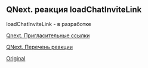 ## QNext. реакция loadChatInviteLink

loadChatInviteLink - в разработке



[Qnext. Пригласительные ссылки](/docs-test/admin/invitelink-about)

[QNext. Перечень реакции](/docs-test/reactions)
  
[Original](https://telegra.ph/QNext-admin-reaction-loadChatInviteLink-09-25)